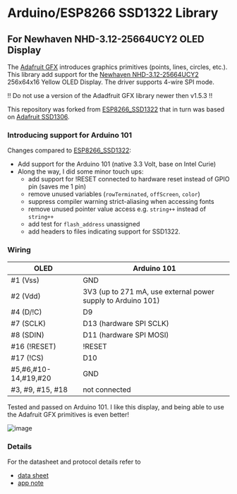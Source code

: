 # Arduino/ESP8266 SSD1322 Library
## For Newhaven NHD-3.12-25664UCY2 OLED Display

The [Adafruit GFX](https://github.com/adafruit/Adafruit-GFX-Library) introduces graphics primitives (points, lines, circles, etc.). This library add support for the [Newhaven NHD-3.12-25664UCY2](http://www.newhavendisplay.com/nhd31225664ucy2-p-3537.html) 256x64x16 Yellow OLED Display.  The driver supports 4-wire SPI mode.

!! Do not use a version of the Adadfruit GFX library newer then v1.5.3 !!

This repository was forked from [ESP8266_SSD1322](https://github.com/winneymj/ESP8266_SSD1322) that in turn was based on [Adafruit SSD1306](https://github.com/adafruit/Adafruit_SSD1306).

### Introducing support for Arduino 101

Changes compared to [ESP8266_SSD1322](https://github.com/winneymj/ESP8266_SSD1322):

* Add support for the Arduino 101 (native 3.3 Volt, base on Intel Curie)
* Along the way, I did some minor touch ups:
  * add support for !RESET connected to hardware reset instead of GPIO pin (saves me 1 pin)
  * remove unused variables (`rowTerminated`, `offScreen`, `color`)
  * suppress compiler warning strict-aliasing when accessing fonts
  * remove unused pointer value access e.g. `string++` instead of `string++`
  * add test for `flash_address` unassigned
  * add headers to files indicating support for SSD1322.

### Wiring

| OLED	        | Arduino 101             |
| ------------ | ----------------------- |
| #1 (Vss)	    | GND                     |
| #2 (Vdd)     |	3V3 (up to 271 mA, use external power supply to Arduino 101) |
| #4 (D/!C)    |	D9                      |
| #7 (SCLK)	   | D13 (hardware SPI SCLK) |
| #8 (SDIN)	   | D11 (hardware SPI MOSI) |
| #16 (!RESET)	| !RESET                |
| #17 (!CS)	   | D10                   |
| #5,#6,#10-14,#19,#20	| GND           |
| #3, #9, #15, #18	    | not connected |

Tested and passed on Arduino 101. I like this display, and being able to use the Adafruit GFX primitives is even better!

![image](media/arduino101_oled_resize.jpg)

### Details

For the datasheet and protocol details refer to

* [data sheet](http://www.newhavendisplay.com/specs/NHD-3.12-25664UCY2.pdf)
* [app note](http://www.newhavendisplay.com/app_notes/SSD1322.pdf)


